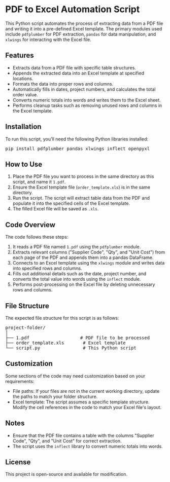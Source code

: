 <h1>PDF to Excel Automation Script</h1>

<p>This Python script automates the process of extracting data from a PDF file and writing it into a pre-defined Excel template. The primary modules used include <code>pdfplumber</code> for PDF extraction, <code>pandas</code> for data manipulation, and <code>xlwings</code> for interacting with the Excel file.</p>

<h2>Features</h2>
<ul>
    <li>Extracts data from a PDF file with specific table structures.</li>
    <li>Appends the extracted data into an Excel template at specified locations.</li>
    <li>Formats the data into proper rows and columns.</li>
    <li>Automatically fills in dates, project numbers, and calculates the total order value.</li>
    <li>Converts numeric totals into words and writes them to the Excel sheet.</li>
    <li>Performs cleanup tasks such as removing unused rows and columns in the Excel template.</li>
</ul>

<h2>Installation</h2>
<p>To run this script, you'll need the following Python libraries installed:</p>

<pre>
pip install pdfplumber pandas xlwings inflect openpyxl
</pre>

<h2>How to Use</h2>

<ol>
    <li>Place the PDF file you want to process in the same directory as this script, and name it <code>1.pdf</code>.</li>
    <li>Ensure the Excel template file (<code>order_template.xls</code>) is in the same directory.</li>
    <li>Run the script. The script will extract table data from the PDF and populate it into the specified cells of the Excel template.</li>
    <li>The filled Excel file will be saved as <code>.xls</code>.</li>
</ol>

<h2>Code Overview</h2>

<p>The code follows these steps:</p>
<ol>
    <li>It reads a PDF file named <code>1.pdf</code> using the <code>pdfplumber</code> module.</li>
    <li>Extracts relevant columns ("Supplier Code", "Qty", and "Unit Cost") from each page of the PDF and appends them into a pandas DataFrame.</li>
    <li>Connects to an Excel template using the <code>xlwings</code> module and writes data into specified rows and columns.</li>
    <li>Fills out additional details such as the date, project number, and converts the total value into words using the <code>inflect</code> module.</li>
    <li>Performs post-processing on the Excel file by deleting unnecessary rows and columns.</li>
</ol>

<h2>File Structure</h2>
<p>The expected file structure for this script is as follows:</p>
<div class="highlight">
<pre>
project-folder/
│
├── 1.pdf                   # PDF file to be processed
├── order_template.xls       # Excel template
└── script.py                # This Python script
</pre>
</div>

<h2>Customization</h2>

<p>Some sections of the code may need customization based on your requirements:</p>
<ul>
    <li>File paths: If your files are not in the current working directory, update the paths to match your folder structure.</li>
    <li>Excel template: The script assumes a specific template structure. Modify the cell references in the code to match your Excel file's layout.</li>
</ul>

<h2>Notes</h2>

<ul>
    <li>Ensure that the PDF file contains a table with the columns "Supplier Code", "Qty", and "Unit Cost" for correct extraction.</li>
    <li>The script uses the <code>inflect</code> library to convert numeric totals into words.</li>
</ul>

<h2>License</h2>
<p>This project is open-source and available for modification.</p>

</body>
</html>
